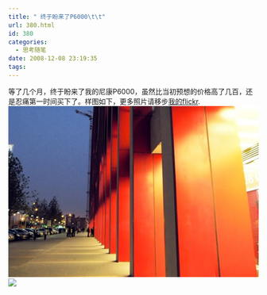 ```yaml
---
title: " 终于盼来了P6000\t\t"
url: 380.html
id: 380
categories:
  - 思考随笔
date: 2008-12-08 23:19:35
tags:
---
```


等了几个月，终于盼来了我的尼康P6000，虽然比当初预想的价格高了几百，还是忍痛第一时间买下了。样图如下，更多照片请移步[我的flickr](http://www.flickr.com/photos/coledodo). ![](../../images//2008/12/soho.jpg) ![](../../images//2008/12/.jpg)